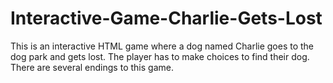 # Interactive-Game-Charlie-Gets-Lost
This is an interactive HTML game where a dog named Charlie goes to the dog park and gets lost. The player has to make choices to find their dog. There are several endings to this game.
